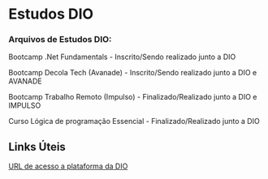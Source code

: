 # Estudos DIO
### Arquivos de Estudos DIO:
Bootcamp .Net Fundamentals - Inscrito/Sendo realizado junto a DIO 

Bootcamp Decola Tech (Avanade) - Inscrito/Sendo realizado junto a DIO e AVANADE

Bootcamp Trabalho Remoto (Impulso) - Finalizado/Realizado junto a DIO e IMPULSO

Curso Lógica de programação Essencial - Finalizado/Realizado junto a DIO

## Links Úteis
[URL de acesso a plataforma da DIO](https://www.dio.me/)
